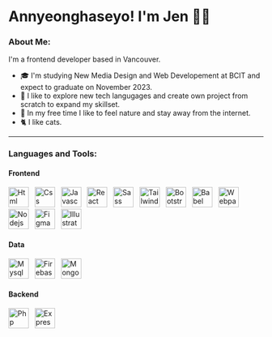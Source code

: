 # Annyeonghaseyo! I'm Jen 🙋‍♀️

### About Me:

I'm a frontend developer based in Vancouver.

- 🎓 I'm studying New Media Design and Web Developement at BCIT and expect to graduate on November 2023.
- 🔭 I like to explore new tech langugages and create own project from scratch to expand my skillset.
- 🌿 In my free time I like to feel nature and stay away from the internet.
- 🐈 I like cats.

---

### Languages and Tools:

#### Frontend
<p>
    <img src="https://cdn.jsdelivr.net/gh/devicons/devicon/icons/html5/html5-plain-wordmark.svg" title="Html" width="40" height="40"/> &nbsp;
    <img src="https://cdn.jsdelivr.net/gh/devicons/devicon/icons/css3/css3-plain-wordmark.svg" title="Css" width="40" height="40"/> &nbsp;
    <img src="https://cdn.jsdelivr.net/gh/devicons/devicon/icons/javascript/javascript-original.svg" title="Javascript" width="40" height="40"/> &nbsp;
    <img src="https://cdn.jsdelivr.net/gh/devicons/devicon/icons/react/react-original.svg" title="React" width="40" height="40"/> &nbsp;
    <img src="https://cdn.jsdelivr.net/gh/devicons/devicon/icons/sass/sass-original.svg" title="Sass" width="40" height="40"/> &nbsp;
    <img src="https://cdn.jsdelivr.net/gh/devicons/devicon/icons/tailwindcss/tailwindcss-original-wordmark.svg" title="Tailwindcss" width="40" height="40"/> &nbsp;
    <img src="https://cdn.jsdelivr.net/gh/devicons/devicon/icons/bootstrap/bootstrap-original.svg" title="Bootstrap" width="40" height="40"/> &nbsp;
    <img src="https://cdn.jsdelivr.net/gh/devicons/devicon/icons/babel/babel-original.svg" title="Babel" width="40" height="40"/> &nbsp;
    <img src="https://cdn.jsdelivr.net/gh/devicons/devicon/icons/webpack/webpack-original.svg" title="Webpack" width="40" height="40"/> &nbsp;
    <img src="https://cdn.jsdelivr.net/gh/devicons/devicon/icons/nodejs/nodejs-original-wordmark.svg" title="Nodejs" width="40" height="40"/> &nbsp;
    <img src="https://cdn.jsdelivr.net/gh/devicons/devicon/icons/figma/figma-original.svg" title="Figma" width="40" height="40"/> &nbsp;
    <img src="https://cdn.jsdelivr.net/gh/devicons/devicon/icons/illustrator/illustrator-plain.svg" title="Illustrator" width="40" height="40" />       
</p>

#### Data
<p>
    <img src="https://cdn.jsdelivr.net/gh/devicons/devicon/icons/mysql/mysql-original-wordmark.svg" title="Mysql" width="40" height="40"/> &nbsp;
    <img src="https://cdn.jsdelivr.net/gh/devicons/devicon/icons/firebase/firebase-plain-wordmark.svg" title="Firebase" width="40" height="40"/> &nbsp;
    <img src="https://cdn.jsdelivr.net/gh/devicons/devicon/icons/mongodb/mongodb-plain-wordmark.svg" title="MongoDB" width="40" height="40"/> 
</p>

#### Backend
<p>
    <img src="https://cdn.jsdelivr.net/gh/devicons/devicon/icons/php/php-original.svg" title="Php" width="40" height="40"/> &nbsp;
    <img src="https://cdn.jsdelivr.net/gh/devicons/devicon/icons/express/express-original.svg" title="Expressjs" width="40" height="40"/> &nbsp;
</p>


